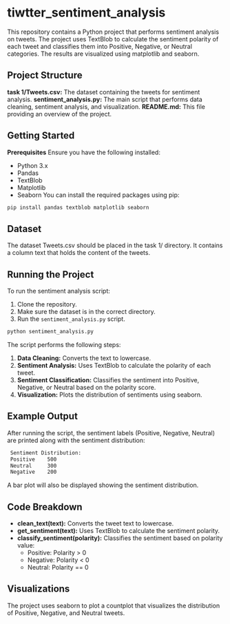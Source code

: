 # tiwtter_sentiment_analysis


This repository contains a Python project that performs sentiment analysis on tweets. The project uses TextBlob to calculate the sentiment polarity of each tweet and classifies them into Positive, Negative, or Neutral categories. The results are visualized using matplotlib and seaborn.

## Project Structure
**task 1/Tweets.csv:** The dataset containing the tweets for sentiment analysis.
**sentiment_analysis.py:** The main script that performs data cleaning, sentiment analysis, and visualization.
**README.md:** This file providing an overview of the project.
## Getting Started
**Prerequisites**
Ensure you have the following installed:

* Python 3.x
* Pandas
* TextBlob
* Matplotlib
* Seaborn
You can install the required packages using pip:
```bash
pip install pandas textblob matplotlib seaborn
```
## Dataset
The dataset Tweets.csv should be placed in the task 1/ directory. It contains a column text that holds the content of the tweets.

## Running the Project
To run the sentiment analysis script:

1. Clone the repository.
2. Make sure the dataset is in the correct directory.
3. Run the `sentiment_analysis.py` script.
```bash
python sentiment_analysis.py
```
The script performs the following steps:

1. **Data Cleaning:** Converts the text to lowercase.
2. **Sentiment Analysis:** Uses TextBlob to calculate the polarity of each tweet.
3. **Sentiment Classification:** Classifies the sentiment into Positive, Negative, or Neutral based on the polarity score.
4. **Visualization:** Plots the distribution of sentiments using seaborn.
## Example Output
After running the script, the sentiment labels (Positive, Negative, Neutral) are printed along with the sentiment distribution:
```bash
 Sentiment Distribution:
 Positive    500
 Neutral     300
 Negative    200
```
 A bar plot will also be displayed showing the sentiment distribution.

## Code Breakdown
+ **clean_text(text):** Converts the tweet text to lowercase.
+ **get_sentiment(text):** Uses TextBlob to calculate the sentiment polarity.
+ **classify_sentiment(polarity):** Classifies the sentiment based on polarity value:
  * Positive: Polarity > 0
  * Negative: Polarity < 0
  * Neutral: Polarity == 0
## Visualizations
The project uses seaborn to plot a countplot that visualizes the distribution of Positive, Negative, and Neutral tweets.
